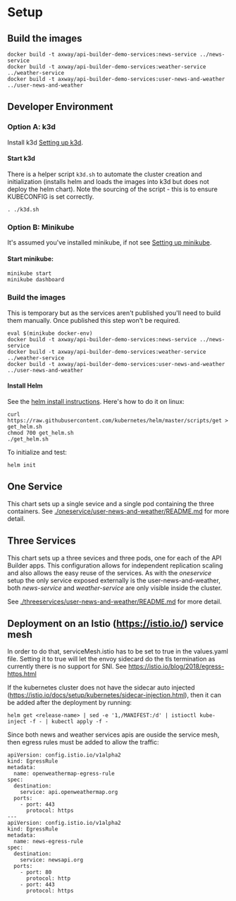 # Setup

## Build the images
```
docker build -t axway/api-builder-demo-services:news-service ../news-service
docker build -t axway/api-builder-demo-services:weather-service ../weather-service
docker build -t axway/api-builder-demo-services:user-news-and-weather ../user-news-and-weather
```

## Developer Environment

### Option A: k3d
Install k3d [Setting up k3d](https://github.com/rancher/k3d).

#### Start k3d
There is a helper script `k3d.sh` to automate the cluster creation and initialization (installs helm and loads the images into k3d but does not deploy the helm chart). Note the sourcing of the script - this is to ensure KUBECONFIG is set correctly.

```
. ./k3d.sh
```

### Option B: Minikube
It's assumed you've installed minikube, if not see [Setting up minikube](https://kubernetes.io/docs/getting-started-guides/minikube/).

#### Start minikube:
```
minikube start
minikube dashboard
```

### Build the images
This is temporary but as the services aren't published you'll need to build them manually. Once published this step won't be required.

```
eval $(minikube docker-env)
docker build -t axway/api-builder-demo-services:news-service ../news-service
docker build -t axway/api-builder-demo-services:weather-service ../weather-service
docker build -t axway/api-builder-demo-services:user-news-and-weather ../user-news-and-weather
```

#### Install Helm
See the [helm install instructions](https://docs.helm.sh/using_helm/#installing-helm). Here's how to do it on linux:

```
curl https://raw.githubusercontent.com/kubernetes/helm/master/scripts/get > get_helm.sh
chmod 700 get_helm.sh
./get_helm.sh
```

To initialize and test:

```
helm init
```

## One Service

This chart sets up a single sevice and a single pod containing the three containers. See [./oneservice/user-news-and-weather/README.md](./oneservice/user-news-and-weather/README.md) for more detail.


## Three Services

This chart sets up a three sevices and three pods, one for each of the API Builder apps. This configuration allows for independent replication scaling and also allows the easy reuse of the services. As with the _oneservice_ setup the only service exposed externally is the user-news-and-weather, both _news-service_ and _weather-service_ are only visible inside the cluster.

 See [./threeservices/user-news-and-weather/README.md](./threeservices/user-news-and-weather/README.md) for more detail.



## Deployment on an Istio (https://istio.io/) service mesh

In order to do that, serviceMesh.istio has to be set to true in the values.yaml file. Setting it to true will let the envoy sidecard do the tls termination as currently there is no support for SNI. See https://istio.io/blog/2018/egress-https.html

If the kubernetes cluster does not have the sidecar auto injected (https://istio.io/docs/setup/kubernetes/sidecar-injection.html), then it can be added after the deployment by running:

```
helm get <release-name> | sed -e '1,/MANIFEST:/d' | istioctl kube-inject -f - | kubectl apply -f -

```

Since both news and weather services apis are ouside the service mesh, then egress rules must be added to allow the traffic:

```
apiVersion: config.istio.io/v1alpha2
kind: EgressRule
metadata:
  name: openweathermap-egress-rule
spec:
  destination:
    service: api.openweathermap.org
  ports:
    - port: 443
      protocol: https
---
apiVersion: config.istio.io/v1alpha2
kind: EgressRule
metadata:
  name: news-egress-rule
spec:
  destination:
    service: newsapi.org
  ports:
    - port: 80
      protocol: http
    - port: 443
      protocol: https
```